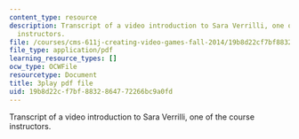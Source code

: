 ```yaml
---
content_type: resource
description: Transcript of a video introduction to Sara Verrilli, one of the course
  instructors.
file: /courses/cms-611j-creating-video-games-fall-2014/19b8d22cf7bf8832864772266bc9a0fd_bhk8Wtgpb1w.pdf
file_type: application/pdf
learning_resource_types: []
ocw_type: OCWFile
resourcetype: Document
title: 3play pdf file
uid: 19b8d22c-f7bf-8832-8647-72266bc9a0fd
---
```

Transcript of a video introduction to Sara Verrilli, one of the course instructors.